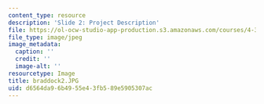 ```yaml
---
content_type: resource
description: 'Slide 2: Project Description'
file: https://ol-ocw-studio-app-production.s3.amazonaws.com/courses/4-341-introduction-to-photography-fall-2002/d6564da96b4955e43fb589e5905307ac_braddock2.JPG
file_type: image/jpeg
image_metadata:
  caption: ''
  credit: ''
  image-alt: ''
resourcetype: Image
title: braddock2.JPG
uid: d6564da9-6b49-55e4-3fb5-89e5905307ac
---
```

